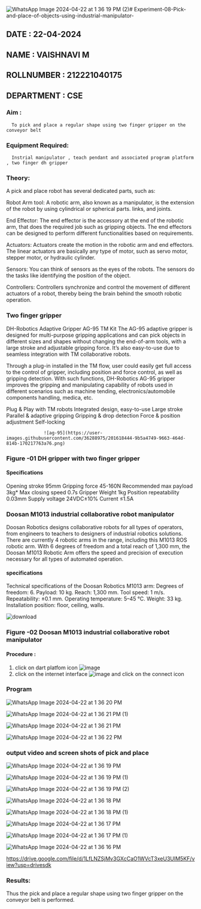 ![WhatsApp Image 2024-04-22 at 1 36 19 PM (2)](https://github.com/Vaish-1011/Experiment-08-Pick-and-place-of-objects-using-industrial-manipulator-/assets/135130074/b30b8ff4-db0e-4a6d-90a0-68428a3d4b57)# Experiment-08-Pick-and-place-of-objects-using-industrial-manipulator-

## DATE : 22-04-2024
## NAME : VAISHNAVI M													             
## ROLLNUMBER :  212221040175
## DEPARTMENT : CSE

### Aim :

      To pick and place a regular shape using two finger gripper on the conveyor belt 
      
### Equipment Required: 

      Instrial manipulator , teach pendant and associated program platform , two finger dh gripper 
      
### Theory: 

A pick and place robot has several dedicated parts, such as:

Robot Arm tool: A robotic arm, also known as a manipulator, is the extension of the robot by using cylindrical or spherical parts. links, and joints.

End Effector: The end effector is the accessory at the end of the robotic arm, that does the required job such as gripping objects. The end effectors can be designed to perform different functionalities based on requirements.

Actuators: Actuators create the motion in the robotic arm and end effectors. The linear actuators are basically any type of motor, such as servo motor, stepper motor, or hydraulic cylinder.

Sensors: You can think of sensors as the eyes of the robots. The sensors do the tasks like identifying the position of the object.

Controllers: Controllers synchronize and control the movement of different actuators of a robot, thereby being the brain behind the smooth robotic operation.


### Two finger gripper 

DH-Robotics
Adaptive Gripper AG-95 TM Kit
The AG-95 adaptive gripper is designed for multi-purpose gripping applications and can pick objects in different sizes and shapes without changing the end-of-arm tools, with a large stroke and adjustable gripping force. It’s also easy-to-use due to seamless integration with TM collaborative robots.

Through a plug-in installed in the TM flow, user could easily get full access to the control of gripper, including position and force control, as well as gripping detection. With such functions, DH-Robotics AG-95 gripper improves the gripping and manipulating capability of robots used in different scenarios such as machine tending, electronics/automobile components handling, medica, etc.

Plug & Play with TM robots
Integrated design, easy-to-use
Large stroke
Parallel & adaptive gripping
Gripping & drop detection
Force & position adjustment
Self-locking

                  ![ag-95](https://user-images.githubusercontent.com/36288975/201618444-9b5a4749-9663-464d-814b-170217763a76.png)
### Figure -01 DH gripper with two finger gripper 

#### Specifications

Opening stroke	95mm
Gripping force 	45-160N
Recommended max payload	3kg*
Max closing speed	0.7s
Gripper Weight	1kg
Position repeatability	0.03mm
Supply voltage	24VDC±10%
Current	≤1.5A



### Doosan M1013 industrial collaborative robot manipulator 
Doosan Robotics designs collaborative robots for all types of operators, from engineers to teachers to designers of industrial robotics solutions. There are currently 4 robotic arms in the range, including this M1013 ROS robotic arm. With 6 degrees of freedom and a total reach of 1,300 mm, the Doosan M1013 Robotic Arm offers the speed and precision of execution necessary for all types of automated operation.

#### specifications 
Technical specifications of the Doosan Robotics M1013 arm:
Degrees of freedom: 6.
Payload: 10 kg.
Reach: 1,300 mm.
Tool speed: 1 m/s.
Repeatability: ±0.1 mm.
Operating temperature: 5–45 °C.
Weight: 33 kg.
Installation position: floor, ceiling, walls.



![download](https://user-images.githubusercontent.com/36288975/201624230-89cc83ff-cecd-49ea-84c6-c67066e9d157.jpg)

### Figure -02 Doosan M1013 industrial collaborative robot manipulator 

#### Procedure : 

1. click on dart platfom icon ![image](https://user-images.githubusercontent.com/36288975/201621038-f1248586-5c20-40fd-8a74-68c7d8b44939.png)
2. click on the internet interface 
![image](https://user-images.githubusercontent.com/36288975/201621235-3b8b46a9-3c19-4207-9ea2-6a7954eb6135.png)
and click on the connect icon 

### Program

![WhatsApp Image 2024-04-22 at 1 36 20 PM](https://github.com/Vaish-1011/Experiment-08-Pick-and-place-of-objects-using-industrial-manipulator-/assets/135130074/50cc9992-243c-4ab5-9784-16642de0a3ef)

![WhatsApp Image 2024-04-22 at 1 36 21 PM (1)](https://github.com/Vaish-1011/Experiment-08-Pick-and-place-of-objects-using-industrial-manipulator-/assets/135130074/7a2e2065-3577-4b47-918b-496281ca90b6)

![WhatsApp Image 2024-04-22 at 1 36 21 PM](https://github.com/Vaish-1011/Experiment-08-Pick-and-place-of-objects-using-industrial-manipulator-/assets/135130074/f340c6b0-e4d6-47f1-a803-3250b792fc01)

![WhatsApp Image 2024-04-22 at 1 36 22 PM](https://github.com/Vaish-1011/Experiment-08-Pick-and-place-of-objects-using-industrial-manipulator-/assets/135130074/e6a7b22e-2998-4184-ab05-8c9bb2c971db)

### output video and screen shots of pick and place 

![WhatsApp Image 2024-04-22 at 1 36 19 PM](https://github.com/Vaish-1011/Experiment-08-Pick-and-place-of-objects-using-industrial-manipulator-/assets/135130074/9bdaa357-150f-4ec7-8e24-c26948fd574e)

![WhatsApp Image 2024-04-22 at 1 36 19 PM (1)](https://github.com/Vaish-1011/Experiment-08-Pick-and-place-of-objects-using-industrial-manipulator-/assets/135130074/8fcf56df-bd55-4d91-a26d-ebb416c11def)

![WhatsApp Image 2024-04-22 at 1 36 19 PM (2)](https://github.com/Vaish-1011/Experiment-08-Pick-and-place-of-objects-using-industrial-manipulator-/assets/135130074/24b049d5-edb0-4bf8-b3aa-adf9e07b34a5)

![WhatsApp Image 2024-04-22 at 1 36 18 PM](https://github.com/Vaish-1011/Experiment-08-Pick-and-place-of-objects-using-industrial-manipulator-/assets/135130074/da615e3d-f4f0-4732-8bfc-7cf13296e5ad)

![WhatsApp Image 2024-04-22 at 1 36 18 PM (1)](https://github.com/Vaish-1011/Experiment-08-Pick-and-place-of-objects-using-industrial-manipulator-/assets/135130074/dc8efc78-8819-4b18-be6e-2eeeeef2c1c0)

![WhatsApp Image 2024-04-22 at 1 36 17 PM](https://github.com/Vaish-1011/Experiment-08-Pick-and-place-of-objects-using-industrial-manipulator-/assets/135130074/5dd394d8-8bc7-4d7c-866b-807ce9a0fe2f)

![WhatsApp Image 2024-04-22 at 1 36 17 PM (1)](https://github.com/Vaish-1011/Experiment-08-Pick-and-place-of-objects-using-industrial-manipulator-/assets/135130074/61d0f023-2bb5-4e96-8494-16884836f71e)

![WhatsApp Image 2024-04-22 at 1 36 16 PM](https://github.com/Vaish-1011/Experiment-08-Pick-and-place-of-objects-using-industrial-manipulator-/assets/135130074/841e6274-395f-4168-aa3b-3c68a60e47f5)

https://drive.google.com/file/d/1LfLNZSjMv3GXcCaO1WVcT3xeU3UIM5KF/view?usp=drivesdk

### Results: 
Thus the pick and place a regular shape using two finger gripper on the conveyor belt is performed.
